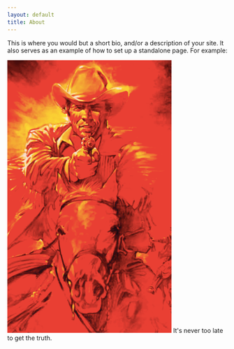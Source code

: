 ```yaml
---
layout: default
title: About
---
```


This is where you would but a short bio, and/or a description of your site. It also serves as an example of how to set up a standalone page. For example:

<img src="/images/sunsetrider.png" class="right" />
It's never too late to get the truth.
